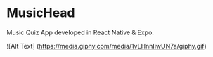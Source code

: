 # MusicHead
Music Quiz App developed in React Native & Expo.

![Alt Text] (https://media.giphy.com/media/1vLHnnIiwUN7a/giphy.gif)

